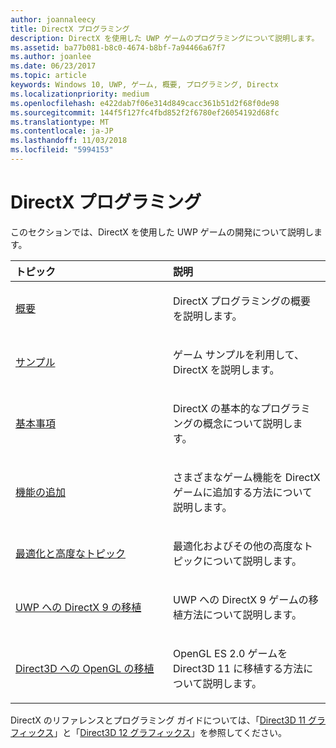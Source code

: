 ```yaml
---
author: joannaleecy
title: DirectX プログラミング
description: DirectX を使用した UWP ゲームのプログラミングについて説明します。
ms.assetid: ba77b081-b8c0-4674-b8bf-7a94466a67f7
ms.author: joanlee
ms.date: 06/23/2017
ms.topic: article
keywords: Windows 10, UWP, ゲーム, 概要, プログラミング, Directx
ms.localizationpriority: medium
ms.openlocfilehash: e422dab7f06e314d849cacc361b51d2f68f0de98
ms.sourcegitcommit: 144f5f127fc4fbd852f2f6780ef26054192d68fc
ms.translationtype: MT
ms.contentlocale: ja-JP
ms.lasthandoff: 11/03/2018
ms.locfileid: "5994153"
---
```

# <a name="directx-programming"></a>DirectX プログラミング

このセクションでは、DirectX を使用した UWP ゲームの開発について説明します。

<table>
<colgroup>
<col width="50%" />
<col width="50%" />
</colgroup>
<thead>
<tr class="header">
<th align="left">トピック</th>
<th align="left">説明</th>
</tr>
</thead>
<tbody>
<tr class="odd">
<td align="left"><p><a href="directx-getting-started.md">概要</a></p></td>
<td align="left"><p>DirectX プログラミングの概要を説明します。</p></td>
</tr>
<tr class="even">
<td align="left"><p><a href="directx-samples.md">サンプル</a></p></td>
<td align="left"><p>ゲーム サンプルを利用して、DirectX を説明します。</p></td>
</tr>
<tr class="odd">
<td align="left"><p><a href="directx-fundamentals.md">基本事項</a></p></td>
<td align="left"><p>DirectX の基本的なプログラミングの概念について説明します。</p></td>
</tr>
<tr class="even">
<td align="left"><p><a href="directx-add-features.md">機能の追加</a></p></td>
<td align="left"><p>さまざまなゲーム機能を DirectX ゲームに追加する方法について説明します。</p></td>
</tr>
<tr class="odd">
<td align="left"><p><a href="directx-optimization-and-advanced-topics.md">最適化と高度なトピック</a></p></td>
<td align="left"><p>最適化およびその他の高度なトピックについて説明します。</p></td>
</tr>
<tr class="even">
<td align="left"><p><a href="porting-your-directx-9-game-to-windows-store.md">UWP への DirectX 9 の移植</a></p></td>
<td align="left"><p>UWP への DirectX 9 ゲームの移植方法について説明します。</p></td>
</tr>
<tr class="odd">
<td align="left"><p><a href="port-from-opengl-es-2-0-to-directx-11-1.md">Direct3D への OpenGL の移植</a></p></td>
<td align="left"><p>OpenGL ES 2.0 ゲームを Direct3D 11 に移植する方法について説明します。</p></td>
</tr>
</tbody>
</table>


DirectX のリファレンスとプログラミング ガイドについては、「[Direct3D 11 グラフィックス](https://msdn.microsoft.com/library/windows/desktop/ff476080.aspx)」と「[Direct3D 12 グラフィックス](https://msdn.microsoft.com/library/windows/desktop/dn903821.aspx)」を参照してください。
 






